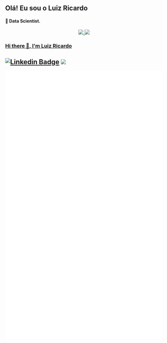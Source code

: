## Olá! Eu sou o Luiz Ricardo

#### :ghost: Data Scientist.

<div align="center">
  <a href="https://github.com/rickluizms">
  <img height="180em" src="https://github-readme-stats.vercel.app/api?username=rickluizms&show_icons=true&theme=dracula&include_all_commits=true&count_private=true"/>
  <img height="180em" src="https://github-readme-stats.vercel.app/api/top-langs/?username=rickluizms&layout=compact&langs_count=7&theme=transparent"/>
</div>
  
 
### Hi there 👋, I'm Luiz Ricardo
[![Linkedin Badge](https://img.shields.io/badge/-rickluizms-blue?style=flat-square&logo=Linkedin&logoColor=white&link=https://www.linkedin.com/in/rickluizms/)](https://www.linkedin.com/in/rickluizms/)
![](https://komarev.com/ghpvc/?username=rickluizms&color=dc143c)
---

![Metrics](https://raw.githubusercontent.com/rickluizms/rickluizms/master/github-metrics.svg)
  

  
